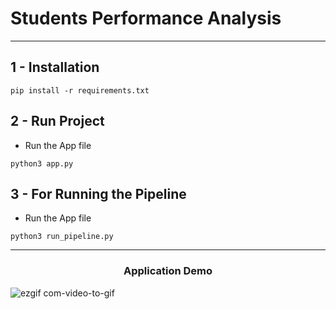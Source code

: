 # Students Performance Analysis
---

## 1 - Installation

```
pip install -r requirements.txt
```

## 2 - Run Project

- Run the App file
```
python3 app.py
```

## 3 - For Running the Pipeline

- Run the App file
```
python3 run_pipeline.py
```

---

<h3 align="center">Application Demo</h3>


![ezgif com-video-to-gif](https://github.com/thanseefpp/StudentsPerformanceAnalysis/assets/62167887/f38d06c0-5011-4dc9-bf4b-fd96b1cb9d9b)
